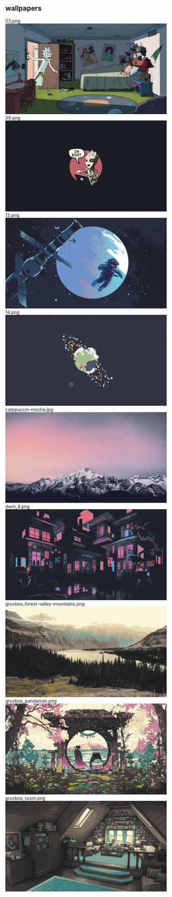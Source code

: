 ## wallpapers
03.png  
![03.png](03.png)
09.png  
![09.png](09.png)
12.png  
![12.png](12.png)
14.png  
![14.png](14.png)
catppuccin-mocha.jpg  
![catppuccin-mocha.jpg](catppuccin-mocha.jpg)
dwm_4.png  
![dwm_4.png](dwm_4.png)
gruvbox_forest-valley-mountains.png  
![gruvbox_forest-valley-mountains.png](gruvbox_forest-valley-mountains.png)
gruvbox_pandaman.png  
![gruvbox_pandaman.png](gruvbox_pandaman.png)
gruvbox_room.png  
![gruvbox_room.png](gruvbox_room.png)
